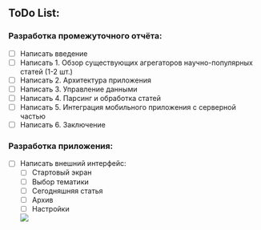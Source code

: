 ## ToDo List:

### Разработка промежуточного отчёта:
- [ ] Написать введение
- [ ] Написать 1. Обзор существующих агрегаторов научно-популярных статей (1-2 шт.)
- [ ] Написать 2. Архитектура приложения
- [ ] Написать 3. Управление данными
- [ ] Написать 4. Парсинг и обработка статей
- [ ] Написать 5. Интеграция мобильного приложения с серверной частью
- [ ] Написать 6. Заключение

### Разработка приложения:
- [ ] Написать внешний интерфейс:
  - [ ] Стартовый экран
  - [ ] Выбор тематики
  - [ ] Сегодняшняя статья
  - [ ] Архив
  - [ ] Настройки
     
  <image src="https://www.figma.com/file/8WSdv36VaHyYgtIhddIlfI/Articles-Today-App?type=design&node-id=0-1&mode=design&t=OGAD2SPptL4KhlOx-0">
